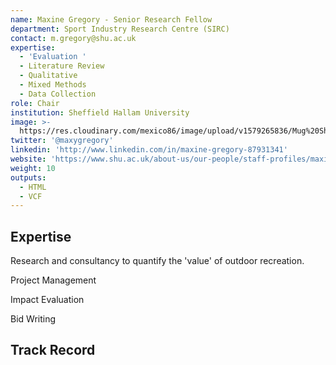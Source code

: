 ```yaml
---
name: Maxine Gregory - Senior Research Fellow
department: Sport Industry Research Centre (SIRC)
contact: m.gregory@shu.ac.uk
expertise:
  - 'Evaluation '
  - Literature Review
  - Qualitative
  - Mixed Methods
  - Data Collection
role: Chair
institution: Sheffield Hallam University
image: >-
  https://res.cloudinary.com/mexico86/image/upload/v1579265836/Mug%20Shots/Maxine_Gregory_122943_p8eugc.jpg
twitter: '@maxygregory'
linkedin: 'http://www.linkedin.com/in/maxine-gregory-87931341'
website: 'https://www.shu.ac.uk/about-us/our-people/staff-profiles/maxine-gregory'
weight: 10
outputs:
  - HTML
  - VCF
---
```


## Expertise

Research and consultancy to quantify the 'value' of outdoor recreation.

Project Management

Impact Evaluation 

Bid Writing

## Track Record
